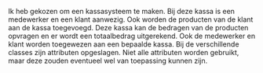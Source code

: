 Ik heb gekozen om een kassasysteem te maken. Bij deze kassa is een medewerker en een klant aanwezig. Ook worden de producten van de klant aan de kassa toegevoegd. Deze kassa kan de bedragen van de producten opvragen en er wordt een totaalbedrag uitgerekend. Ook de medewerker en klant worden toegewezen aan een bepaalde kassa. Bij de verschillende classes zijn attributen opgeslagen. Niet alle attributen worden gebruikt, maar deze zouden eventueel wel van toepassing kunnen zijn.
